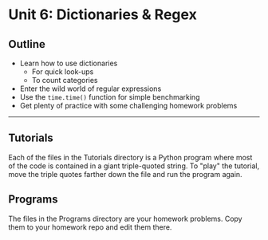 Unit 6: Dictionaries & Regex
============================

## Outline ##

+ Learn how to use dictionaries
	+ For quick look-ups
	+ To count categories
+ Enter the wild world of regular expressions
+ Use the `time.time()` function for simple benchmarking
+ Get plenty of practice with some challenging homework problems

------------------------------------------------------------------------------

## Tutorials ##

Each of the files in the Tutorials directory is a Python program where most of
the code is contained in a giant triple-quoted string. To "play" the tutorial,
move the triple quotes farther down the file and run the program again.

## Programs ##

The files in the Programs directory are your homework problems. Copy them to
your homework repo and edit them there.
